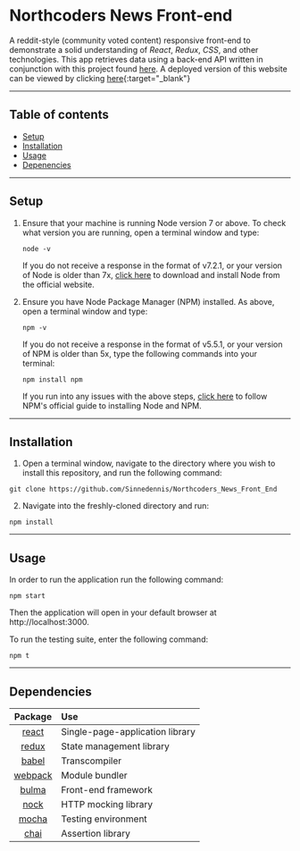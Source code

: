 # Northcoders News Front-end

A reddit-style (community voted content) responsive front-end to demonstrate a solid understanding of *React*, *Redux*, *CSS*, and other technologies. This app retrieves data using a back-end API written in conjunction with this project found [here](https://github.com/Sinnedennis/Northcoders_News_Back_End). A deployed version of this website can be viewed by clicking 
[here](https://north-coding-news.herokuapp.com/){:target="_blank"}
___

## Table of contents

* [Setup](https://github.com/Sinnedennis/Northcoders_News_Front_End#setup)
* [Installation](https://github.com/Sinnedennis/Northcoders_News_Front_End#installation)
* [Usage](https://github.com/Sinnedennis/Northcoders_News_Front_End#usage)
* [Depenencies](https://github.com/Sinnedennis/Northcoders_News_Front_End#depenencies)
___

## Setup

1. Ensure that your machine is running Node version 7 or above. To check what version you are running, open a terminal window and type:
    ``` 
    node -v
    ```
    If you do not receive a response in the format of v7.2.1, or your version of Node is older than 7x, [click here](https://nodejs.org/en/) to download and install Node from the official website.
   
2. Ensure you have Node Package Manager (NPM) installed. As above, open a terminal window and type:
    ``` 
    npm -v
    ```
    If you do not receive a response in the format of v5.5.1, or your version of NPM is older than 5x, type the following commands into your terminal:
    ``` 
    npm install npm
    ```
    If you run into any issues with the above steps, [click here](https://docs.npmjs.com/getting-started/installing-node) to follow NPM's official guide to installing Node and NPM. 
___

## Installation

1. Open a terminal window, navigate to the directory where you wish to install this repository, and run the following command:
  ```
  git clone https://github.com/Sinnedennis/Northcoders_News_Front_End
  ```
2. Navigate into the freshly-cloned directory and run:
  ```
  npm install
  ```
___

## Usage

In order to run the application run the following command:
```
npm start
```
Then the application will open in your default browser at http://localhost:3000.

To run the testing suite, enter the following command:
```
npm t
```
___
## Dependencies
|    Package    | Use          |
|:-------------:|:-------------|
| [react](https://reactjs.org/)                     | Single-page-application library |
| [redux](https://redux.js.org/docs/introduction/)  | State management library        |
| [babel](https://babeljs.io/)                      | Transcompiler                   |
| [webpack](https://webpack.js.org/)                | Module bundler                  |
| [bulma](https://bulma.io/)                        | Front-end framework             |
| [nock](https://github.com/node-nock/nock)         | HTTP mocking library            |
| [mocha](https://mochajs.org/)                     | Testing environment             |
| [chai](http://chaijs.com/)                        | Assertion library               |

